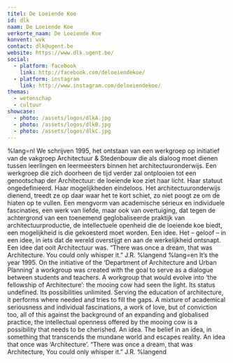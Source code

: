 ```yaml
---
titel: De Loeiende Koe
id: dlk
naam: De Loeiende Koe
verkorte_naam: De Loeiende Koe
konvent: wvk
contact: dlk@ugent.be
website: https://www.dlk.ugent.be/
social:
  - platform: facebook
    link: http://facebook.com/deloeiendekoe/
  - platform: instagram
    link: http://www.instagram.com/deloeiendekoe/
themas:
  - wetenschap
  - cultuur
showcase:
  - photo: /assets/logos/dlkA.jpg
  - photo: /assets/logos/dlkB.jpg
  - photo: /assets/logos/dlkC.jpg
---
```

%lang=nl We schrijven 1995, het ontstaan van een werkgroep op initiatief van de vakgroep Architectuur & Stedenbouw die als dialoog moet dienen tussen leerlingen en leermeesters binnen het architectuuronderwijs.
Een werkgroep die zich doorheen de tijd verder zal ontplooien tot een genootschap der Architectuur: de loeiende koe ziet haar licht. Haar statuut ongedefinieerd. Haar mogelijkheden eindeloos. Het architectuuronderwijs dienend, treedt ze op daar waar het te kort schiet, zo niet poogt ze om de hiaten op te vullen. Een mengvorm van academische sérieux en individuele fascinaties, een werk van liefde, maar ook van overtuiging, dat tegen de achtergrond van een toenemend geglobaliseerde praktijk van architectuurproductie, de intellectuele openheid die de loeiende koe biedt, een mogelijkheid is die gekoesterd moet worden.
Een idee. Het – geloof – in een idee, in iets dat de wereld overstijgt en aan de werkelijkheid ontsnapt. Een idee dat ooit Architectuur was. 
“There was once a dream, that was Architecture. You could only whisper it.” J.R. %langend %lang=en It’s the year 1995. On the initiative of the ‘Department of Architecture and Urban Planning’ a workgroup was created with the goal to serve as a dialogue between students and teachers. A workgroup that would evolve into ‘the fellowship of Architecture’: the mooing cow had seen the light. Its status undefined. Its possibilities unlimited. Serving the education of architecture, it performs where needed and tries to fill the gaps. A mixture of academical seriousness and individual fascinations, a work of love, but of conviction too, all of this against the background of an expanding and globalised practice, the intellectual openness offered by the mooing cow is a possibility that needs to be cherished. An idea. The belief in an idea, in something that transcends the mundane world and escapes reality. An idea that once was ‘Architecture’. “There was once a dream, that was Architecture, You could only whisper it.” J.R. %langend
